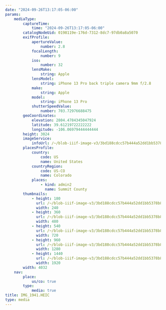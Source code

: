 ```yaml
---
date: "2024-09-26T13:17:05-06:00"
params:
    mediaType:
        captureTime:
            time: "2024-09-26T13:17:05-06:00"
        catalogNodeUid: 0198119e-176d-7312-8dc7-97db0a8a5070
        exifProfile:
            apertureValue:
                number: 2.8
            focalLength:
                number: 9
            iso:
                number: 32
            lensMake:
                string: Apple
            lensModel:
                string: iPhone 13 Pro back triple camera 9mm f/2.8
            make:
                string: Apple
            model:
                string: iPhone 13 Pro
            shutterSpeedValue:
                number: 703.72976688475
        geoCoordinates:
            elevation: 2804.4784345047924
            latitude: 39.61219722222222
            longitude: -106.06979444444444
        height: 3024
        imageService:
            infoUrl: /~/blob-iiif-image-v3/3bd188cdcc57b444a52dd1bb5378b86689be7fe3a1d93afb4a5ce9ff83998ca0/info.json
        placesProfile:
            country:
                code: US
                name: United States
            countryRegion:
                code: US-CO
                name: Colorado
            places:
                - kind: admin2
                  name: Summit County
        thumbnails:
            - height: 180
              url: /~/blob-iiif-image-v3/3bd188cdcc57b444a52dd1bb5378b86689be7fe3a1d93afb4a5ce9ff83998ca0/full/240%2C180/0/default.jpg
              width: 240
            - height: 360
              url: /~/blob-iiif-image-v3/3bd188cdcc57b444a52dd1bb5378b86689be7fe3a1d93afb4a5ce9ff83998ca0/full/480%2C360/0/default.jpg
              width: 480
            - height: 540
              url: /~/blob-iiif-image-v3/3bd188cdcc57b444a52dd1bb5378b86689be7fe3a1d93afb4a5ce9ff83998ca0/full/720%2C540/0/default.jpg
              width: 720
            - height: 960
              url: /~/blob-iiif-image-v3/3bd188cdcc57b444a52dd1bb5378b86689be7fe3a1d93afb4a5ce9ff83998ca0/full/1280%2C960/0/default.jpg
              width: 1280
            - height: 1440
              url: /~/blob-iiif-image-v3/3bd188cdcc57b444a52dd1bb5378b86689be7fe3a1d93afb4a5ce9ff83998ca0/full/1920%2C1440/0/default.jpg
              width: 1920
        width: 4032
    nav:
        place:
            us/co: true
        type:
            media: true
title: IMG_1941.HEIC
type: media
---
```

